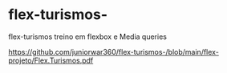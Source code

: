 # flex-turismos-
flex-turismos treino em flexbox  e Media queries

https://github.com/juniorwar360/flex-turismos-/blob/main/flex-projeto/Flex.Turismos.pdf
